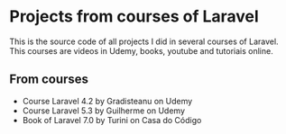 # Projects from courses of Laravel

This is the source code of all projects I did in several courses of Laravel. This courses are videos in Udemy, books, youtube and tutoriais online.

## From courses

- Course Laravel 4.2 by Gradisteanu on Udemy
- Course Laravel 5.3 by Guilherme on Udemy
- Book of Laravel 7.0 by Turini on Casa do Código